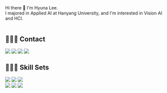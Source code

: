


<div>
  Hi there 👋 I'm Hyuna Lee.<br> I majored in Applied AI at Hanyang University, and I'm interested in Vision AI and HCI. <br>
</div>
<br>

<div><h2>🙋🏻‍♀️ Contact </h2></div>
<div>
  <a href="https://github.com/lee-hyun-a" target="_blank"><img src="https://img.shields.io/badge/GitHub-181717?style=flat-square&logo=GitHub&logoColor=white"/></a>
  <a href="https://leehyuna.notion.site/leehyuna/af4caee250c74744a7f3a44ef143110c" target="_blank"><img src="https://img.shields.io/badge/Portpolio-FFFFFF?style=flat-square&logo=Notion&logoColor=black"/></a>
  <a href="https://velog.io/@leehyuna" target="_blank"><img src="https://img.shields.io/badge/Velog-20c997?style=flat-square&logo=GitHub Sponsors&logoColor=white"/></a>
  <a href="mailto:leehyuna.official@gmail.com" target="_blank"><img src="https://img.shields.io/badge/leehyuna.official@gmail.com-EA4335?style=flat-square&logo=Gmail&logoColor=white"/></a>
</div>

<div><h2>👩🏻‍💻 Skill Sets</h2></div>
<div>
  <img src="https://img.shields.io/badge/python-3776AB?style=flat-square&logo=python&logoColor=white">
  <img src="https://img.shields.io/badge/C-A8B9CC?style=flat-square&logo=C&logoColor=white">
  <img src="https://img.shields.io/badge/kotlin-7F52FF?style=flat-square&logo=kotlin&logoColor=white">

  <br>
  <img src="https://img.shields.io/badge/Tensorflow-FF6F00?style=flat-square&logo=Tensorflow&logoColor=white">
  <img src="https://img.shields.io/badge/Pytorch-EE4C2C?style=flat-square&logo=Pytorch&logoColor=white">
  <img src="https://img.shields.io/badge/sklearn-F7931E?style=flat-square&logo=scikit-learn&logoColor=white">
</div>



<!--
**lee-hyun-a/lee-hyun-a** is a ✨ _special_ ✨ repository because its `README.md` (this file) appears on your GitHub profile.

Here are some ideas to get you started:

- 🔭 I’m currently working on ...
- 🌱 I’m currently learning ...
- 👯 I’m looking to collaborate on ...
- 🤔 I’m looking for help with ...
- 💬 Ask me about ...
- 📫 How to reach me: ...
- 😄 Pronouns: ...
- ⚡ Fun fact: ...
-->
